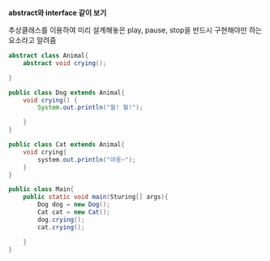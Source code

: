 **abstract와 interface 같이 보기**

추상클래스를 이용하여 미리 설계해놓은 play, pause, stop을 반드시 구현해야만 하는 요소라고 알려줌

```java
abstract class Animal{
    abstract void crying();

}
```
```java
public class Dog extends Animal{
    void crying() { 
        System.out.println("월! 월!");

    }
}
```
```java
public class Cat extends Animal{
    void crying{
        system.out.println("야옹~");
    }
}
```
```java
public class Main{
    public static void main(Sturing[] args){
        Dog dog = new Dog();
        Cat cat = new Cat();
        dog.crying();
        cat.crying();

    }
}
```
